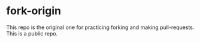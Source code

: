 # fork-origin

This repo is the original one for practicing forking and making pull-requests. This is a public repo.
